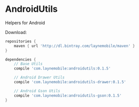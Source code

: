 # AndroidUtils
Helpers for Android

Download:
```groovy
repositories {
    maven { url 'http://dl.bintray.com/laynemobile/maven' }
}

dependencies {
    // Base Utils
    compile 'com.laynemobile:androidutils:0.1.5'

    // Android Drawer Utils
    compile 'com.laynemobile:androidutils-drawer:0.1.5'

    // Android Gson Utils
    compile 'com.laynemobile:androidutils-gson:0.1.5'
}
```

